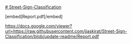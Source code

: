 [# Street-Sign-Classification](Report.pdf)

[embed]Report.pdf[/embed]

https://docs.google.com/viewer?url=https://raw.githubusercontent.com/jjaskirat/Street-Sign-Classification/blob/update-readme/Report.pdf
